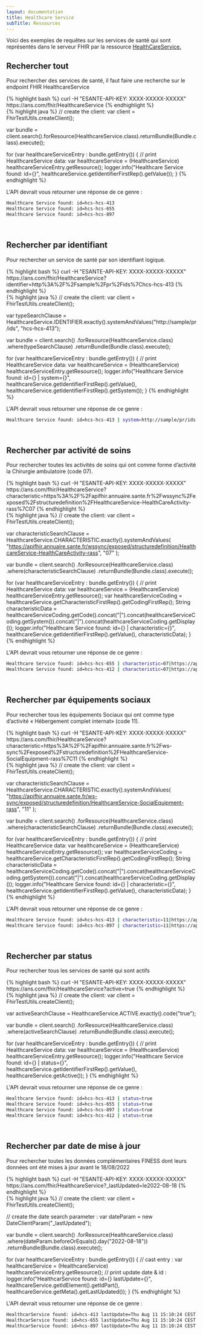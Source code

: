 ```yaml
---
layout: documentation
title: Healthcare Service
subTitle: Ressources
---
```



Voici des exemples de requêtes sur les services de santé qui sont représentés dans le serveur FHIR par la ressource [HealthCareService.](https://hl7.org/FHIR/healthcareservice.html)


## Rechercher tout

Pour rechercher des services de santé, il faut faire une recherche sur le endpoint FHIR HealthcareService

<div class="code-sample">
<div class="tab-content" data-name="curl">
{% highlight bash %}
curl -H "ESANTE-API-KEY: XXXX-XXXXX-XXXXX" https://ans.com/fhir/HealthcareService
{% endhighlight %}
</div>
<div class="tab-content" data-name="java">
{% highlight java %}
// create the client:
var client = FhirTestUtils.createClient();

var bundle = client.search().forResource(HealthcareService.class).returnBundle(Bundle.class).execute();

for (var healthcareServiceEntry : bundle.getEntry()) {
// print HealthcareService data:
var healthcareService = (HealthcareService) healthcareServiceEntry.getResource();
logger.info("Healthcare Service found: id={}", healthcareService.getIdentifierFirstRep().getValue());
}
{% endhighlight %}
</div>

</div>

L'API devrait vous retourner une réponse de ce genre :

```bash
Healthcare Service found: id=hcs-hcs-413
Healthcare Service found: id=hcs-hcs-655
Healthcare Service found: id=hcs-hcs-897
```

<br>

## Rechercher par identifiant

Pour rechercher un service de santé par son identifiant logique.

<div class="code-sample">
<div class="tab-content" data-name="curl">
{% highlight bash %}
curl -H "ESANTE-API-KEY: XXXX-XXXXX-XXXXX" https://ans.com/fhir/HealthcareService?identifier=http%3A%2F%2Fsample%2Fpr%2Fids%7Chcs-hcs-413
{% endhighlight %}
</div>
<div class="tab-content" data-name="java">
{% highlight java %}
// create the client:
var client = FhirTestUtils.createClient();

var typeSearchClause = HealthcareService.IDENTIFIER.exactly().systemAndValues("http://sample/pr/ids", "hcs-hcs-413");

var bundle = client.search()
.forResource(HealthcareService.class)
.where(typeSearchClause)
.returnBundle(Bundle.class).execute();

for (var healthcareServiceEntry : bundle.getEntry()) {
// print HealthcareService data:
var healthcareService = (HealthcareService) healthcareServiceEntry.getResource();
logger.info("Healthcare Service found: id={} | system={}", healthcareService.getIdentifierFirstRep().getValue(), healthcareService.getIdentifierFirstRep().getSystem());
}
{% endhighlight %}
</div>

</div>

L'API devrait vous retourner une réponse de ce genre :

```bash
Healthcare Service found: id=hcs-hcs-413 | system=http://sample/pr/ids
```

<br>

## Rechercher par activité de soins

Pour rechercher toutes les activités de soins qui ont comme forme d’activité la Chirurgie ambulatoire (code 07).

<div class="code-sample">
<div class="tab-content" data-name="curl">
{% highlight bash %}
curl -H "ESANTE-API-KEY: XXXX-XXXXX-XXXXX" https://ans.com/fhir/HealthcareService?characteristic=https%3A%2F%2Fapifhir.annuaire.sante.fr%2Fwssync%2Fexposed%2Fstructuredefinition%2FHealthcareService-HealthCareActivity-rass%7C07
{% endhighlight %}
</div>
<div class="tab-content" data-name="java">
{% highlight java %}
// create the client:
var client = FhirTestUtils.createClient();

var characteristicSearchClause = HealthcareService.CHARACTERISTIC.exactly().systemAndValues(
    "https://apifhir.annuaire.sante.fr/wssync/exposed/structuredefinition/HealthcareService-HealthCareActivity-rass",
    "07"
);

var bundle = client.search()
    .forResource(HealthcareService.class)
    .where(characteristicSearchClause)
    .returnBundle(Bundle.class).execute();

for (var healthcareServiceEntry : bundle.getEntry()) {
    // print HealthcareService data:
    var healthcareService = (HealthcareService) healthcareServiceEntry.getResource();
    var healthcareServiceCoding = healthcareService.getCharacteristicFirstRep().getCodingFirstRep();
    String characteristicData = healthcareServiceCoding.getCode().concat("|").concat(healthcareServiceCoding.getSystem()).concat("|").concat(healthcareServiceCoding.getDisplay());
    logger.info("Healthcare Service found: id={} | characteristic={}", healthcareService.getIdentifierFirstRep().getValue(), characteristicData);
}
{% endhighlight %}
</div>

</div>

L'API devrait vous retourner une réponse de ce genre :

```bash
Healthcare Service found: id=hcs-hcs-655 | characteristic=07|https://apifhir.annuaire.sante.fr/wssync/exposed/structuredefinition/HealthcareService-HealthCareActivity-rass|Chirurgie ambulatoire
Healthcare Service found: id=hcs-hcs-412 | characteristic=07|https://apifhir.annuaire.sante.fr/wssync/exposed/structuredefinition/HealthcareService-HealthCareActivity-rass|Chirurgie ambulatoire
```

<br>

## Rechercher par équipements sociaux

Pour rechercher tous les équipements Sociaux qui ont comme type d’activité « Hébergement complet internat» (code 11).

<div class="code-sample">
<div class="tab-content" data-name="curl">
{% highlight bash %}
curl -H "ESANTE-API-KEY: XXXX-XXXXX-XXXXX" https://ans.com/fhir/HealthcareService?characteristic=https%3A%2F%2Fapifhir.annuaire.sante.fr%2Fws-sync%2Fexposed%2Fstructuredefinition%2FHealthcareService-SocialEquipment-rass%7C11
{% endhighlight %}
</div>
<div class="tab-content" data-name="java">
{% highlight java %}
// create the client:
var client = FhirTestUtils.createClient();

var characteristicSearchClause = HealthcareService.CHARACTERISTIC.exactly().systemAndValues(
        "https://apifhir.annuaire.sante.fr/ws-sync/exposed/structuredefinition/HealthcareService-SocialEquipment-rass",
        "11"
);

var bundle = client.search()
        .forResource(HealthcareService.class)
        .where(characteristicSearchClause)
        .returnBundle(Bundle.class).execute();

for (var healthcareServiceEntry : bundle.getEntry()) {
    // print HealthcareService data:
    var healthcareService = (HealthcareService) healthcareServiceEntry.getResource();
    var healthcareServiceCoding = healthcareService.getCharacteristicFirstRep().getCodingFirstRep();
    String characteristicData = healthcareServiceCoding.getCode().concat("|").concat(healthcareServiceCoding.getSystem()).concat("|").concat(healthcareServiceCoding.getDisplay());
    logger.info("Healthcare Service found: id={} | characteristic={}", healthcareService.getIdentifierFirstRep().getValue(), characteristicData);
}
{% endhighlight %}
</div>

</div>

L'API devrait vous retourner une réponse de ce genre :

```bash
Healthcare Service found: id=hcs-hcs-413 | characteristic=11|https://apifhir.annuaire.sante.fr/ws-sync/exposed/structuredefinition/HealthcareService-SocialEquipment-rass|Hébergement complet internat
Healthcare Service found: id=hcs-hcs-897 | characteristic=11|https://apifhir.annuaire.sante.fr/ws-sync/exposed/structuredefinition/HealthcareService-SocialEquipment-rass|Hébergement complet internat
```

<br>


## Rechercher par status

Pour rechercher tous les services de santé qui sont actifs

<div class="code-sample">
<div class="tab-content" data-name="curl">
{% highlight bash %}
curl -H "ESANTE-API-KEY: XXXX-XXXXX-XXXXX" https://ans.com/fhir/HealthcareService?active=true
{% endhighlight %}
</div>
<div class="tab-content" data-name="java">
{% highlight java %}
// create the client:
var client = FhirTestUtils.createClient();

var activeSearchClause = HealthcareService.ACTIVE.exactly().code("true");

var bundle = client.search()
.forResource(HealthcareService.class)
.where(activeSearchClause)
.returnBundle(Bundle.class).execute();

for (var healthcareServiceEntry : bundle.getEntry()) {
// print HealthcareService data:
var healthcareService = (HealthcareService) healthcareServiceEntry.getResource();
logger.info("Healthcare Service found: id={} | status={}", healthcareService.getIdentifierFirstRep().getValue(), healthcareService.getActive());
}
{% endhighlight %}
</div>

</div>

L'API devrait vous retourner une réponse de ce genre :

```bash
Healthcare Service found: id=hcs-hcs-413 | status=true
Healthcare Service found: id=hcs-hcs-655 | status=true
Healthcare Service found: id=hcs-hcs-897 | status=true
Healthcare Service found: id=hcs-hcs-412 | status=true
```

<br>


## Rechercher par date de mise à jour

Pour rechercher toutes les données complémentaires FINESS dont leurs données ont été mises à jour avant le 18/08/2022

<div class="code-sample">
<div class="tab-content" data-name="curl">
{% highlight bash %}
curl -H "ESANTE-API-KEY: XXXX-XXXXX-XXXXX" https://ans.com/fhir/HealthcareService?_lastUpdated=le2022-08-18
{% endhighlight %}
</div>
<div class="tab-content" data-name="java">
{% highlight java %}
// create the client:
var client = FhirTestUtils.createClient();

// create the date search parameter :
var dateParam = new DateClientParam("_lastUpdated");

var bundle = client.search()
        .forResource(HealthcareService.class)
        .where(dateParam.beforeOrEquals().day("2022-08-18"))
        .returnBundle(Bundle.class).execute();

for (var healthcareServiceEntry : bundle.getEntry()) {
    // cast entry :
    var healthcareService = (HealthcareService) healthcareServiceEntry.getResource();
    // print update date & id :
    logger.info("HealthcarService found: id={} lastUpdate={}", healthcareService.getIdElement().getIdPart(), healthcareService.getMeta().getLastUpdated());
}
{% endhighlight %}
</div>

</div>

L'API devrait vous retourner une réponse de ce genre :

```bash
HealthcarService found: id=hcs-413 lastUpdate=Thu Aug 11 15:10:24 CEST 2022
HealthcarService found: id=hcs-655 lastUpdate=Thu Aug 11 15:10:24 CEST 2022
HealthcarService found: id=hcs-897 lastUpdate=Thu Aug 11 15:10:24 CEST 2022
```
